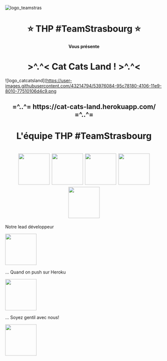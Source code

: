 ![logo_teamstras](https://user-images.githubusercontent.com/43214794/53975952-4aad6e80-4106-11e9-8771-faf25161916c.png)


<h1 align="center"> ⭐️ THP #TeamStrasbourg ⭐️ </h1>
<h4 align="center"> Vous présente </h4>
<h1 align="center"> >^.^< Cat Cats Land ! >^.^< </h1>

![logo_catcatsland](https://user-images.githubusercontent.com/43214794/53976084-95c78180-4106-11e9-8010-77510106d4c9.png

<h2 align="center"> =^..^=  https://cat-cats-land.herokuapp.com/  =^..^= </h2>

<h1 align="center"> L'équipe THP #TeamStrasbourg </h1>

<h1 align="center">
<img src="https://user-images.githubusercontent.com/43214794/53977957-6d418680-410a-11e9-8905-7c4d7f32a778.png" width="100">   <img src="https://user-images.githubusercontent.com/43214794/53977958-6d418680-410a-11e9-9479-42791badc20e.png" width="100">   <img src="https://user-images.githubusercontent.com/43214794/53977959-6d418680-410a-11e9-97b9-c792e4c7bd1c.png" width="100">   <img src="https://user-images.githubusercontent.com/43214794/53977960-6d418680-410a-11e9-92ec-68d6427b6d89.png" width="100">   <img src="https://user-images.githubusercontent.com/43214794/53977961-6d418680-410a-11e9-9b68-cebe18858ef1.png" width="100">  
</h1>

<p>Notre lead développeur</p>
<img src="https://media.giphy.com/media/7NoNw4pMNTvgc/giphy.gif" width="100" height="100" />

<p>... Quand on push sur Heroku</p>
<img src="https://media.giphy.com/media/Nm8ZPAGOwZUQM/giphy.gif" width="100" height="100" />

<p>... Soyez gentil avec nous!</p>
<img src="https://media.giphy.com/media/vFKqnCdLPNOKc/giphy.gif" width="100" height="100" />


